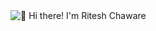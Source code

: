 <img src="https://github.com/riteshchaware/riteshchaware/blob/e645e22a7ae914cd4e341db0c4b2c5d91874479b/intro.gif" alt="👋 Hi there! I'm Ritesh Chaware" title="👋 Hi there! I'm Ritesh Chaware"/>

<!--
**riteshchaware/riteshchaware** is a ✨ _special_ ✨ repository because its `README.md` (this file) appears on your GitHub profile.

Here are some ideas to get you started:

- 🔭 I’m currently working on ...
- 🌱 I’m currently learning ...
- 👯 I’m looking to collaborate on ...
- 🤔 I’m looking for help with ...
- 💬 Ask me about ...
- 📫 How to reach me: ...
- 😄 Pronouns: ...
- ⚡ Fun fact: ...
-->
